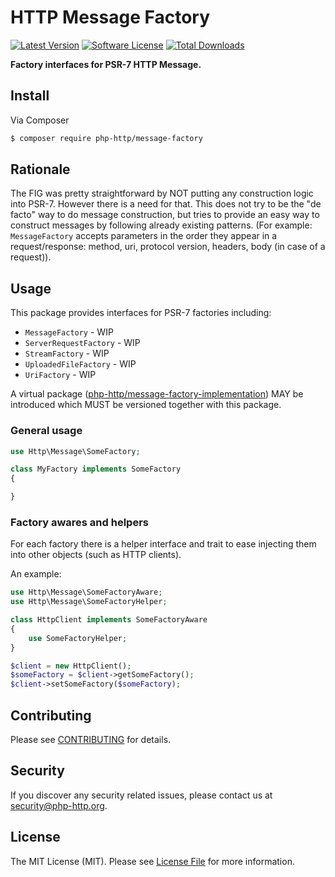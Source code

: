 # HTTP Message Factory

[![Latest Version](https://img.shields.io/github/release/php-http/message-factory.svg?style=flat-square)](https://github.com/php-http/message-factory/releases)
[![Software License](https://img.shields.io/badge/license-MIT-brightgreen.svg?style=flat-square)](LICENSE)
[![Total Downloads](https://img.shields.io/packagist/dt/php-http/message-factory.svg?style=flat-square)](https://packagist.org/packages/php-http/message-factory)

**Factory interfaces for PSR-7 HTTP Message.**


## Install

Via Composer

``` bash
$ composer require php-http/message-factory
```


## Rationale

The FIG was pretty straightforward by NOT putting any construction logic into PSR-7. However there is a need for that. This does not try to be the "de facto" way to do message construction, but tries to provide an easy way to construct messages by following already existing patterns. (For example: `MessageFactory` accepts parameters in the order they appear in a request/response: method, uri, protocol version, headers, body (in case of a request)).


## Usage

This package provides interfaces for PSR-7 factories including:

- `MessageFactory` - WIP
- `ServerRequestFactory` - WIP
- `StreamFactory` - WIP
- `UploadedFileFactory` - WIP
- `UriFactory` - WIP


A virtual package ([php-http/message-factory-implementation](https://packagist.org/providers/php-http/message-factory-implementation)) MAY be introduced which MUST be versioned together with this package.


### General usage

``` php
use Http\Message\SomeFactory;

class MyFactory implements SomeFactory
{

}
```


### Factory awares and helpers

For each factory there is a helper interface and trait to ease injecting them into other objects (such as HTTP clients).

An example:

``` php
use Http\Message\SomeFactoryAware;
use Http\Message\SomeFactoryHelper;

class HttpClient implements SomeFactoryAware
{
    use SomeFactoryHelper;
}

$client = new HttpClient();
$someFactory = $client->getSomeFactory();
$client->setSomeFactory($someFactory);
```


## Contributing

Please see [CONTRIBUTING](CONTRIBUTING.md) for details.


## Security

If you discover any security related issues, please contact us at [security@php-http.org](mailto:security@php-http.org).


## License

The MIT License (MIT). Please see [License File](LICENSE) for more information.
